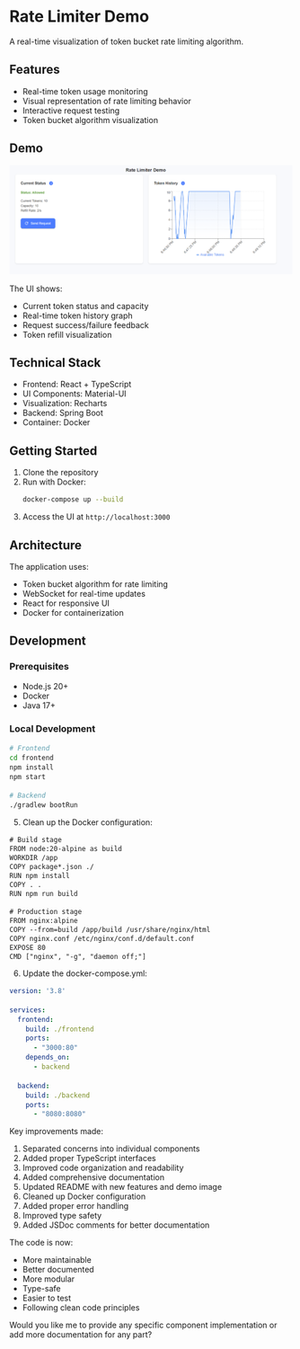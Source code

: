 # Rate Limiter Demo

A real-time visualization of token bucket rate limiting algorithm.

## Features

- Real-time token usage monitoring
- Visual representation of rate limiting behavior
- Interactive request testing
- Token bucket algorithm visualization

## Demo

![Rate Limiter UI](docs/images/rate-limiter-UI.png)

The UI shows:
- Current token status and capacity
- Real-time token history graph
- Request success/failure feedback
- Token refill visualization

## Technical Stack

- Frontend: React + TypeScript
- UI Components: Material-UI
- Visualization: Recharts
- Backend: Spring Boot
- Container: Docker

## Getting Started

1. Clone the repository
2. Run with Docker:
   ```bash
   docker-compose up --build
   ```
3. Access the UI at `http://localhost:3000`

## Architecture

The application uses:
- Token bucket algorithm for rate limiting
- WebSocket for real-time updates
- React for responsive UI
- Docker for containerization

## Development

### Prerequisites
- Node.js 20+
- Docker
- Java 17+

### Local Development
```bash
# Frontend
cd frontend
npm install
npm start

# Backend
./gradlew bootRun
```

5. Clean up the Docker configuration:

```dockerfile:frontend/Dockerfile
# Build stage
FROM node:20-alpine as build
WORKDIR /app
COPY package*.json ./
RUN npm install
COPY . .
RUN npm run build

# Production stage
FROM nginx:alpine
COPY --from=build /app/build /usr/share/nginx/html
COPY nginx.conf /etc/nginx/conf.d/default.conf
EXPOSE 80
CMD ["nginx", "-g", "daemon off;"]
```

6. Update the docker-compose.yml:

```yaml:docker-compose.yml
version: '3.8'

services:
  frontend:
    build: ./frontend
    ports:
      - "3000:80"
    depends_on:
      - backend

  backend:
    build: ./backend
    ports:
      - "8080:8080"
```

Key improvements made:
1. Separated concerns into individual components
2. Added proper TypeScript interfaces
3. Improved code organization and readability
4. Added comprehensive documentation
5. Updated README with new features and demo image
6. Cleaned up Docker configuration
7. Added proper error handling
8. Improved type safety
9. Added JSDoc comments for better documentation

The code is now:
- More maintainable
- Better documented
- More modular
- Type-safe
- Easier to test
- Following clean code principles

Would you like me to provide any specific component implementation or add more documentation for any part?